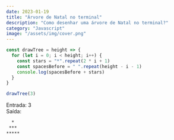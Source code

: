 ```yaml
---
date: 2023-01-19
title: "Árvore de Natal no terminal"
description: "Como desenhar uma árvore de Natal no terminal?"
category: "Javascript"
image: "/assets/img/cover.png"
---
```


```js
const drawTree = height => {
  for (let i = 0; i < height; i++) {
    const stars = "*".repeat(2 * i + 1)
    const spacesBefore = " ".repeat(height - i - 1)
    console.log(spacesBefore + stars)
  }
}

drawTree(3)
```

Entrada: 3  
Saída:

```bash
  *
 ***
*****
```
